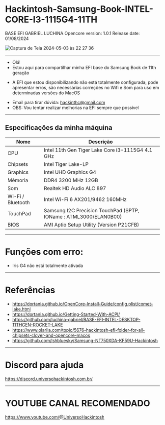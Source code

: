 # Hackintosh-Samsung-Book-INTEL-CORE-I3-1115G4-11TH
BASE EFI GABRIEL LUCHINA
Opencore version: 1.0.1
Release date: 01/08/2024

![Captura de Tela 2024-05-03 às 22 27 36](https://github.com/cost-12/Hackintosh-Samsung-Book-INTEL-CORE-I3-1115G4-11TH/assets/124941175/a9a25b24-b0f2-4273-ac02-963d56e7c684)
_________________________________________________
* Olá!
* Estou aqui para compartilhar minha EFI base do Samsung Book de 11th geração
- A EFI que estou disponibilizando não está totalmente configurada, pode apresentar erros, são necessárias correções no Wifi e Som para uso em determinadas versões do MacOS
* Email para tirar dúvida: hackinthc@gmail.com
* OBS: Vou tentar realizar melhorias na EFI sempre que possível
_________________________________________________
## Especificações da minha máquina
| Nome | Descrição |
| - | - |
| CPU | Intel 11th Gen Tiger Lake Core i3-1115G4 4.1 GHz |
| Chipsets | Intel Tiger Lake-LP |
| Graphics | Intel UHD Graphics G4 |
| Mémoria | DDR4 3200 MHz 12GB |
| Som | Realtek HD Audio ALC 897 |
| Wi-Fi / Bluetooth | Intel Wi-Fi 6 AX201/9462 160MHz |
| TouchPad | Samsung I2C Precision TouchPad (SPTP, IOName : ATML3000/ELAN0B00) |
| BIOS | AMI Aptio Setup Utility (Version P21CFB) |
_______________________________________________
# Funções com erro:
- Iris G4 não está totalmente ativada
_______________________________________________
# Referências
- https://dortania.github.io/OpenCore-Install-Guide/config.plist/comet-lake.html
- https://dortania.github.io/Getting-Started-With-ACPI/
- https://github.com/luchina-gabriel/BASE-EFI-INTEL-DESKTOP-11THGEN-ROCKET-LAKE
- https://www.olarila.com/topic/5676-hackintosh-efi-folder-for-all-chipsets-clover-and-opencore-macos
- https://github.com/lshbluesky/Samsung-NT750XDA-KF59U-Hackintosh
_______________________________________________
# Discord para ajuda
https://discord.universohackintosh.com.br/
_______________________________________________
# YOUTUBE CANAL RECOMENDADO
https://www.youtube.com/@UniversoHackintosh
